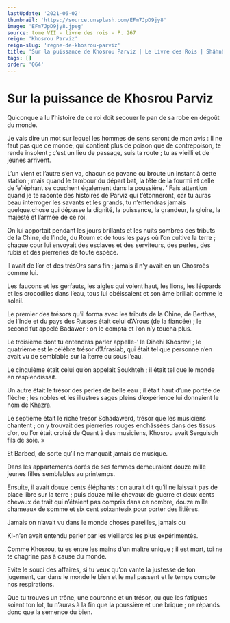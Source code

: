 ```yaml
---
lastUpdate: '2021-06-02'
thumbnail: 'https://source.unsplash.com/EFm7JpD9jy8'
image: 'EFm7JpD9jy8.jpeg'
source: tome VII - livre des rois - P. 267
reign: 'Khosrou Parviz'
reign-slug: 'regne-de-khosrou-parviz'
title: 'Sur la puissance de Khosrou Parviz | Le Livre des Rois | Shâhnâmeh'
tags: []
order: '064'
---
```


# Sur la puissance de Khosrou Parviz

Quiconque a lu l’histoire de ce roi doit secouer le pan de sa robe en dégoût du monde.

Je vais dire un mot sur lequel les hommes de sens seront de mon avis : Il ne faut pas que ce monde, qui contient plus de poison que de contrepoison, te rende insolent ; c’est un lieu de passage, suis ta route ; tu as vieilli et de jeunes arrivent.

L’un vient et l’autre s’en va, chacun se pavane ou broute un instant à cette station ; mais quand le tambour du départ bat, la tête de la fourmi et celle de ’e’léphant se couchent également dans la poussière. ’
Fais attention quand je te raconte des histoires de Parviz qui t’étonneront, car tu auras beau interroger les savants et les grands, tu n’entendras jamais quelque.chose qui dépasse la dignité, la puissance, la grandeur, la gloire, la majesté et l’armée de ce roi.

On lui apportait pendant les jours brillants et les nuits sombres des tributs de la Chine, de l’Inde, du Roum et de tous les pays où l’on cultive la terre ; chaque cour lui envoyait des esclaves et des serviteurs, des perles, des rubis et des pierreries de toute espèce.

Il avait de l’or et des trésOrs sans fin ; jamais il n’y avait en un Chosroës comme lui.

Les faucons et les gerfauts, les aigles qui volent haut, les lions, les léopards et les crocodiles dans l’eau, tous lui obéissaient et son âme brillait comme le soleil.

Le premier des trésors qu’il forma avec les tributs de la Chine, de Berthas, de l’Inde et du pays des Russes était celui d’A’rous (de la fiancée) ; le second fut appelé Badawer : on le compta et l’on n’y toucha plus.

Le troisième dont tu entendras parler appelle-’ le Dihehi Khosrevi ; le quatrième est le célèbre trésor d’Afrasiab, qui était tel que personne n’en avait vu de semblable sur la Îterre ou sous l’eau.

Le cinquième était celui qu’on appelait Soukhteh ; il était tel que le monde en resplendissait.

Un autre était le trésor des perles de belle eau ; il était haut d’une portée de flèche ; les nobles et les illustres sages pleins d’expérience lui donnaient le nom de Khazra.

Le septième était le riche trésor Schadawerd, trésor que les musiciens chantent ; on y trouvait des pierreries rouges enchâssées dans des tissus d’or, ou l’or était croisé de Quant à des musiciens, Khosrou avait Serguisch fils de soie. »

Et Barbed, de sorte qu’il ne manquait jamais de musique.

Dans les appartements dorés de ses femmes demeuraient douze mille jeunes filles semblables au printemps.

Ensuite, il avait douze cents éléphants : on aurait dit qu’il ne laissait pas de place libre sur la terre ; puis douze mille chevaux de guerre et deux cents chevaux de trait qui n’étaient pas compris dans ce nombre, douze mille chameaux de somme et six cent soixantesix pour porter des litières.

Jamais on n’avait vu dans le monde choses pareilles, jamais ou

KI-n’en avait entendu parler par les vieillards les plus expérimentés.

Comme Khosrou, tu es entre les mains d’un maître unique ; il est mort, toi ne te chagrine pas à cause du monde.

Evite le souci des affaires, si tu veux qu’on vante la justesse de ton jugement, car dans le monde le bien et le mal passent et le temps compte nos respirations.

Que tu trouves un trône, une couronne et un trésor, ou que les fatigues soient ton lot, tu n’auras à la fin que la poussière et une brique ; ne répands donc que la semence du bien.
